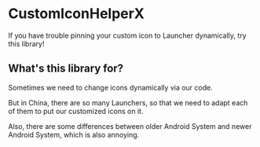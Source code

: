 # CustomIconHelperX
If you have trouble pinning your custom icon to Launcher dynamically, try this library!

## What's this library for?
Sometimes we need to change icons dynamically via our code.

But in China, there are so many Launchers, so that we need to adapt each of them 
to put our customized icons on it.

Also, there are some differences between older Android System and newer Android System, 
which is also annoying.
